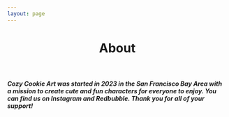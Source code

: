 ```yaml
---
layout: page
---
```


<p>
  <header>
    <h1 align="center">About</h1>
  </header>
</p>

<p>
  <h5 align="left"> Cozy Cookie Art was started in 2023 in the San Francisco Bay Area with a mission to create cute and fun characters for everyone to enjoy. You can find us on Instagram and Redbubble. Thank you for all of your support!</h5>
</p>

<script src={{ js }}>
document.oncontextmenu =new Function("return false;")
</script>    
<body onselectstart="return false">
